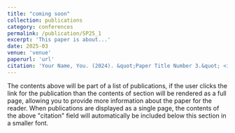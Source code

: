 ```yaml
---
title: "coming soon"
collection: publications
category: conferences
permalink: /publication/SP25_1
excerpt: 'This paper is about...'
date: 2025-03
venue: 'venue'
paperurl: 'url'
citation: 'Your Name, You. (2024). &quot;Paper Title Number 3.&quot; <i>GitHub Journal of Bugs</i>. 1(3).'
---
```


The contents above will be part of a list of publications, if the user clicks the link for the publication than the contents of section will be rendered as a full page, allowing you to provide more information about the paper for the reader. When publications are displayed as a single page, the contents of the above "citation" field will automatically be included below this section in a smaller font.
